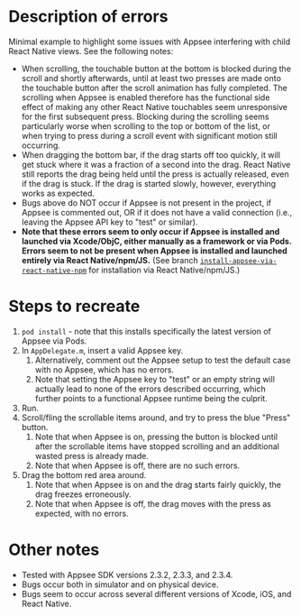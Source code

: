 # Description of errors

Minimal example to highlight some issues with Appsee interfering with child React Native views. See
the following notes:

* When scrolling, the touchable button at the bottom is blocked during the scroll and shortly
  afterwards, until at least two presses are made onto the touchable button after the scroll animation
  has fully completed. The scrolling when Appsee is enabled therefore has the functional side effect
  of making any other React Native touchables seem unresponsive for the first subsequent press.
  Blocking during the scrolling seems particularly worse when scrolling to the top or bottom of the
  list, or when trying to press during a scroll event with significant motion still occurring.
* When dragging the bottom bar, if the drag starts off too quickly, it will get stuck where it was
  a fraction of a second into the drag. React Native still reports the drag being held until the
  press is actually released, even if the drag is stuck. If the drag is started slowly, however,
  everything works as expected.
* Bugs above do NOT occur if Appsee is not present in the project, if Appsee is commented out, OR
  if it does not have a valid connection (i.e., leaving the Appsee API key to "test" or similar).
* **Note that these errors seem to only occur if Appsee is installed and launched via Xcode/ObjC, either manually as
  a framework or via Pods. Errors seem to not be present when Appsee is installed and launched entirely via
  React Native/npm/JS.** (See branch [`install-appsee-via-react-native-npm`](https://github.com/abrahambotros/appsee-embedded-rn-issues/tree/install-appsee-via-rn-npm)
  for installation via React Native/npm/JS.)

# Steps to recreate

1. `pod install` - note that this installs specifically the latest version of Appsee via Pods.
2. In `AppDelegate.m`, insert a valid Appsee key.
    1. Alternatively, comment out the Appsee setup to test the default case with no Appsee, which has no errors.
    2. Note that setting the Appsee key to "test" or an empty string will actually lead to none of the errors described occurring, which further points to a functional Appsee runtime being the culprit.
3. Run.
4. Scroll/fling the scrollable items around, and try to press the blue "Press" button.
    1. Note that when Appsee is on, pressing the button is blocked until after the scrollable items have stopped scrolling and an additional wasted press is already made.
    2. Note that when Appsee is off, there are no such errors.
5. Drag the bottom red area around.
    1. Note that when Appsee is on and the drag starts fairly quickly, the drag freezes erroneously.
    2. Note that when Appsee is off, the drag moves with the press as expected, with no errors.

# Other notes

* Tested with Appsee SDK versions 2.3.2, 2.3.3, and 2.3.4.
* Bugs occur both in simulator and on physical device.
* Bugs seem to occur across several different versions of Xcode, iOS, and React Native.
